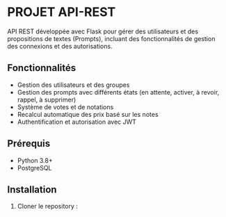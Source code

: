 # PROJET API-REST

API REST développée avec Flask pour gérer des utilisateurs et des propositions de textes (Prompts), incluant des fonctionnalités de gestion des connexions et des autorisations.

## Fonctionnalités

- Gestion des utilisateurs et des groupes
- Gestion des prompts avec différents états (en attente, activer, à revoir, rappel, à supprimer)
- Système de votes et de notations
- Recalcul automatique des prix basé sur les notes
- Authentification et autorisation avec JWT

## Prérequis

- Python 3.8+
- PostgreSQL

## Installation

1. Cloner le repository :
